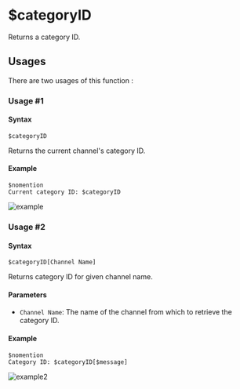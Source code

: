 # $categoryID
Returns a category ID.

## Usages
There are two usages of this function :

### Usage #1
#### Syntax
```
$categoryID
```
Returns the current channel's category ID.

#### Example
```
$nomention
Current category ID: $categoryID
```
![example](https://user-images.githubusercontent.com/94063167/198906344-b98b8db2-2ae5-4cbf-b708-c50fc6963d04.png)

### Usage #2
#### Syntax
```
$categoryID[Channel Name]
```
Returns category ID for given channel name.

#### Parameters
- `Channel Name`: The name of the channel from which to retrieve the category ID.

#### Example
```
$nomention
Category ID: $categoryID[$message]
```
![example2](https://user-images.githubusercontent.com/94063167/198906454-b8ba28dd-909c-4411-b726-863ec5ceb146.png)

